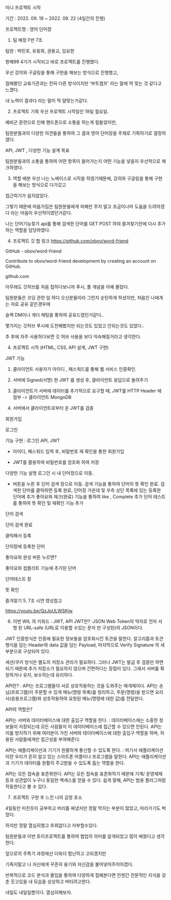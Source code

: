 미니 프로젝트 시작
 

기간 : 2022. 09. 19 ~ 2022. 09. 22 (4일간의 진행)

프로젝트명 : 영어 단어장

 

1. 팀 배정 
F반 7조 

팀원 : 박민호, 유동희, 권용교, 임요한

 

항해99 4기가 시작되고 바로 프로젝트를 진행했다.

우선 강의와 구글링을 통해 구현을 해보는 방식으로 진행했고,

접해봤던 교육기관과는 전혀 다른 방식이지만 '부트캠프' 라는 말에 딱 맞는 것 같다고 느꼈다.

내 노력이 결과다 라는 말이 딱 알맞는거같다.

2. 프로젝트 기획
우선 프로젝트 시작일인 19일 월요일.

예비군 훈련으로 인해 핸드폰으로 소통을 하는게 힘들었지만,

팀원분들과의 다양한 의견들을 통하여 그 결과 영어 단어장을 주제로 기획하기로 결정하였다.

 

 

API, JWT , 다양한 기능 설계 목표

 

팀원분들과의 소통을 통하여 어떤 항목이 들어가는지 어떤 기능을 넣을지 우선적으로 체크하였다.

 

 

3. 역할 배분
우선 나는 노베이스로 시작을 하였기때문에, 강의와 구글링을 통해 구현을 해보는 방식으로 다가갔고

접근하기가 쉽지않았다. 

그렇기 때문에 마음가짐은 팀원분들에게 피해만 주지 말고 조금이나마 도움을 드려야겠다 라는 마음이 우선적이였던거같다.

 

나는 단어기능찾기 api를 통해 검색한 단어를 GET POST 하여 즐겨찾기란에 다시 추가하는 역할을 담당하였다.

 

 

4. 프로젝트 깃 헙 링크
https://github.com/obov/word-friend

 
GitHub - obov/word-friend

Contribute to obov/word-friend development by creating an account on GitHub.

github.com
 

아무래도 깃허브를 처음 접하다보니까 푸시, 풀 개념을 아예 몰랐다.

팀원분들은 코딩 관련 일 하다 오신분들이라 그런지 순탄하게 하셨지만, 처음인 나에게는 자료 공유 같은경우에

슬랙 DM이나 게더 채팅을 통하여 공유드렸던거같다..

몇가지는 깃허브 푸시에 도전해봤지만 되는것도 있었고 안되는것도 있었다..

추 후에 자주 사용하다보면 깃 허브 사용을 보다 익숙해질거라고 생각한다.

 

 

4. 프로젝트 시작 (HTML, CSS,  API 설계, JWT 구현)
 

 

JWT 기능 
1. 클라이언트 사용자가 아이디 , 패스워드를 통해 웹 서비스 인증확인.

 

2. 서버에 Signed(서명) 한 JWT 를 생성 후, 클라이언트 응답으로 돌려주기

 

3. 클라이언트가 서버에 데이터를 추가적으로 요구할 때, JWT를 HTTP Header 에 첨부 -> 클라이언트 MongoDB

 

4. 서버에서 클라이언트로부터 온 JWT를 검증 

 

 


회원가입
 


로그인
 
기능 구현 : 로그인 API, JWT
 

- 아이디, 패스워드 입력 후, 비밀번호 재 확인을 통한 회원가입


- JWT를 활용하여 비밀번호를 암호화 하여 저장

 

 
 


 

 

 


 

 

다양한 기능 설명
 로그인 시 내 단어장으로 이동.
 + 버튼을 누른 후 단어 검색 창으로 이동.
검색 기능을 통하여 단어의 뜻 확인 완료.
검색한 단어를 클릭하면 등록 완료, 단어장 가운데 및 우측 상단 목록에 있는 등록한 단어에 추가
좋아요와 체크(완료) 기능을 통하여 like , Complete  추가
단어 테스트를 통하여 뜻 확인 및 재확인 기능 추가
 

 


단어 검색
 


단어 검색 완료

클릭해서 등록

단어장에 등록한 단어

좋아요와 완성 버튼 누르면?

좋아요와 컴플리트 기능에 추가된 단어

단어테스트 창

뜻 확인

즐겨찾기
5. 7조 시연 영상참고
 

https://youtu.be/QzJpULWSKjw


 

 

6. 이번 WIL 의 키워드 : JWT, API
JWT란?
:JSON Web Token의 약자로 전자 서명 된 URL-safe (URL로 이용할 수있는 문자 만 구성된)의 JSON이다.

JWT 인증방식은 인증에 필요한 정보들을 암호화시킨 토큰을 말한다. 알고리즘과 토큰 형식을 담는 Header와 data 값을 담는 Payload, 마지막으로 Verify Signature 의 세 부분으로 구성되어 있다.

세션/쿠키 방식은 별도의 저장소 관리가 필요하다. 그러나 JWT는 발급 후 검증만 하면 되기 때문에 추가 저장소가 필요하지 않으며 간편하다는 장점이 있다. 그래서 서버를 확장하거나 유지, 보수하는데 유리하다.

API란?
: API는 프로그램들이 서로 상호작용하는 것을 도와주는 매개체이다.
API는 손님(프로그램)이 주문할 수 있게 메뉴(명령 목록)를 정리하고, 주문(명령)을 받으면 요리사(응용프로그램)와 상호작용하여 요청된 메뉴(명령에 대한 값)를 전달한다.

 

 

API의 역할은?

API는 서버와 데이터베이스에 대한 출입구 역할을 한다.
: 데이터베이스에는 소중한 정보들이 저장되는데 모든 사람들이 이 데이터베이스에 접근할 수 있으면 안된다. API는 이를 방지하기 위해 여러분이 가진 서버와 데이터베이스에 대한 출입구 역할을 하며, 허용된 사람들에게만 접근성을 부여해준다.
 

API는 애플리케이션과 기기가 원활하게 통신할 수 있도록 한다.
: 여기서 애플리케이션이란 우리가 흔히 알고 있는 스마트폰 어플이나 프로그램을 말한다. API는 애플리케이션과 기기가 데이터를 원활히 주고받을 수 있도록 돕는 역할을 한다.
 

API는 모든 접속을 표준화한다.
API는 모든 접속을 표준화하기 때문에 기계/ 운영체제 등과 상관없이 누구나 동일한 액세스를 얻을 수 있다. 쉽게 말해, API는 범용 플러그처럼 작동한다고 볼 수 있다.
   

 

 

 

 

7. 프로젝트 구현 후 느낀 나의 감정 호소
 

4일동안 미친듯이 공부하고 머리를 짜냈지만 정말 막히는 부분이 많았고, 따라가기도 벅찼다.

하지만 정말 열심히했고 후회없다고 자부할수있다.

팀원분들과 이번 토이프로젝트를 통하여 협업의 의미를 알게되었고 많이 배웠다고 생각한다.

앞으로의 주특기 과정에선 더욱더 험난하고 고되겠지만

기죽지말고 나 자신에게 꾸준히 용기와 자신감을 불어넣어주어야겠다.

반복적으로 코드 분석과 몰입을 통하여 다양하게 접해본다면 언젠간 전문적인 지식을 갖춘 웃고있을 내 모습을 상상하고 버티려고한다.

내일도 내일일뿐이다. 열심히해보자.
